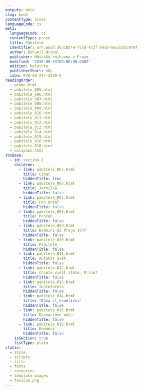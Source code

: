 ```yaml
---
outputs: meta
slug: book
contentType: prose
languageCode: cs
meta:
  languageCode: cs
  contentType: prose
  title: Pábitelé
  identifier: urn:uuid:36a18549-757d-472f-94c0-eac8c5d3978f
  author: Bohumil Hrabal
  publisher: Městská knihovna v Praze
  modified: '2019-09-03T00:00:00.000Z'
  edition: beletrie
  publisherShort: mkp
  isbn: 978-80-274-2500-6
readingOrder:
  - promo.html
  - pabitele_005.html
  - pabitele_006.html
  - pabitele_007.html
  - pabitele_008.html
  - pabitele_009.html
  - pabitele_010.html
  - pabitele_011.html
  - pabitele_012.html
  - pabitele_013.html
  - pabitele_014.html
  - pabitele_015.html
  - pabitele_016.html
  - pabitele_018.html
  - colophon.html
tocBase:
  - id: section-1
    children:
      - link: pabitele_005.html
        title: Citát
        hiddenTitle: true
      - link: pabitele_006.html
        title: Jarmilka
        hiddenTitle: false
      - link: pabitele_007.html
        title: Pan notář
        hiddenTitle: false
      - link: pabitele_008.html
        title: Pohřeb
        hiddenTitle: false
      - link: pabitele_009.html
        title: Bambini di Praga 1947
        hiddenTitle: false
      - link: pabitele_010.html
        title: Pábitelé
        hiddenTitle: false
      - link: pabitele_011.html
        title: Automat Svět
        hiddenTitle: false
      - link: pabitele_012.html
        title: Chcete vidět zlatou Prahu?
        hiddenTitle: false
      - link: pabitele_013.html
        title: Iontoforéza
        hiddenTitle: false
      - link: pabitele_014.html
        title: "Dáma s\_kaméliemi"
        hiddenTitle: false
      - link: pabitele_015.html
        title: Diamantové očko
        hiddenTitle: false
      - link: pabitele_016.html
        title: Romance
        hiddenTitle: false
    isSection: true
    listType: plain
static:
  - style
  - scripts
  - title
  - fonts
  - resources
  - template-images
  - favicon.png
---
```

